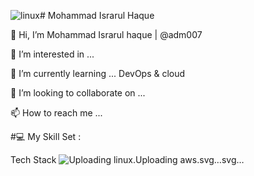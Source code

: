 ![linux](https://github.com/adm077/adm007/assets/139608052/1310953c-7756-4db8-89cd-6897c1916a60)# Mohammad Israrul Haque

👋 Hi, I’m Mohammad Israrul haque | @adm007

👀 I’m interested in ...

🌱 I’m currently learning ... DevOps & cloud

💞️ I’m looking to collaborate on ...

📫 How to reach me ...

#💻 My Skill Set :

Tech Stack
![Uploading linux.![Uploading aws.svg…]()svg…]()

